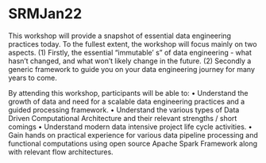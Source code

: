 # SRMJan22

This workshop will provide a snapshot of essential data engineering practices today. To the fullest extent, the workshop will focus mainly on two aspects. (1) Firstly, the essential “immutable’ s” of data engineering - what hasn’t changed, and what won’t likely change in the future. (2) Secondly a generic framework to guide you on your data engineering journey for many years to come.


By attending this workshop, participants will be able to:
•	Understand the growth of data and need for a scalable data engineering practices and a guided processing framework. 
•	Understand the various types of Data Driven Computational Architecture and their relevant strengths / short comings
•	Understand modern data intensive project life cycle activities.
•	Gain hands on practical experience for various data pipeline processing and functional computations using open source Apache Spark Framework along with relevant flow architectures. 
